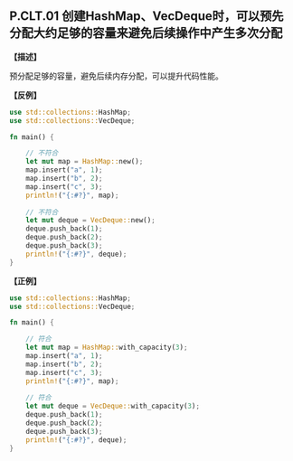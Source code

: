 ## P.CLT.01 创建HashMap、VecDeque时，可以预先分配大约足够的容量来避免后续操作中产生多次分配

**【描述】**

预分配足够的容量，避免后续内存分配，可以提升代码性能。

**【反例】**

```rust
use std::collections::HashMap;
use std::collections::VecDeque;

fn main() {

    // 不符合
    let mut map = HashMap::new();
    map.insert("a", 1);
    map.insert("b", 2);
    map.insert("c", 3);
    println!("{:#?}", map);
    
    // 不符合
    let mut deque = VecDeque::new();
    deque.push_back(1);
    deque.push_back(2);
    deque.push_back(3);
    println!("{:#?}", deque);
}
```

**【正例】**

```rust
use std::collections::HashMap;
use std::collections::VecDeque;

fn main() {

    // 符合
    let mut map = HashMap::with_capacity(3);
    map.insert("a", 1);
    map.insert("b", 2);
    map.insert("c", 3);
    println!("{:#?}", map);
    
    // 符合
    let mut deque = VecDeque::with_capacity(3);
    deque.push_back(1);
    deque.push_back(2);
    deque.push_back(3);
    println!("{:#?}", deque);
}
```